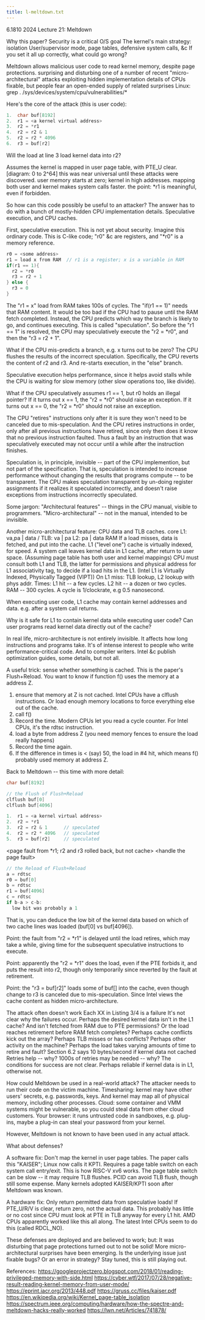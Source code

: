```yaml
---
title: l-meltdown.txt
---
```


6.1810 2024 Lecture 21: Meltdown

Why this paper?
  Security is a critical O/S goal
  The kernel's main strategy: isolation
    User/supervisor mode, page tables, defensive system calls, &c
  If you set it all up correctly, what could go wrong?

Meltdown
  allows malicious user code to read kernel memory, despite page protections.
  surprising and disturbing
  one of a number of recent "micro-architectural" attacks
    exploiting hidden implementation details of CPUs
  fixable, but people fear an open-ended supply of related surprises
    Linux:  grep . /sys/devices/system/cpu/vulnerabilities/*

Here's the core of the attack (this is user code):
```c
1.  char buf[8192]
2.  r1 = <a kernel virtual address>
3.  r2 = *r1
4.  r2 = r2 & 1
5.  r2 = r2 * 4096
6.  r3 = buf[r2]
```

Will the load at line 3 load kernel data into r2?

Assumes the kernel is mapped in user page table, with PTE_U clear.
  [diagram: 0 to 2^64]
  this was near universal until these attacks were discovered.
  user memory starts at zero; kernel in high addresses.
  mapping both user and kernel makes system calls faster.
  the point: *r1 is meaningful, even if forbidden.

So how can this code possibly be useful to an attacker?
  The answer has to do with a bunch of mostly-hidden CPU implementation details.
  Speculative execution, and CPU caches.

First, speculative execution.
  This is not yet about security.
  Imagine this ordinary code.
  This is C-like code; "r0" &c are registers, and "*r0" is a memory reference.

```c
r0 = <some address>
r1 = load x from RAM  // r1 is a register; x is a variable in RAM
if(r1 == 1){
  r2 = *r0
  r3 = r2 + 1
} else {
  r3 = 0
}
```

The "r1 = x" load from RAM takes 100s of cycles.
The "if(r1 == 1)" needs that RAM content.
It would be too bad if the CPU had to pause until the RAM fetch completed.
Instead, the CPU predicts which way the branch is likely to go,
  and continues executing.
This is called "speculation".
So before the "r1 == 1" is resolved,
  the CPU may speculatively execute the "r2 = *r0",
  and then the "r3 = r2 + 1".

What if the CPU mis-predicts a branch, e.g. x turns out to be zero?
  The CPU flushes the results of the incorrect speculation.
  Specifically, the CPU reverts the content of r2 and r3.
  And re-starts execution, in the "else" branch.

Speculative execution helps performance, since it helps
  avoid stalls while the CPU is waiting for slow memory
  (other slow operations too, like divide).

What if the CPU speculatively assumes r1 == 1,
  but r0 holds an illegal pointer?
  If it turns out x == 1, the "r2 = *r0" should raise an exception.
  If it turns out x == 0, the "r2 = *r0" should not raise an exception.

The CPU "retires" instructions only after it is sure they
  won't need to be canceled due to mis-speculation.
  And the CPU retires instructions in order, only after all
    previous instructions have retired, since only then does it
    know that no previous instruction faulted.
Thus a fault by an instruction that was speculatively
  executed may not occur until a while after the instruction finishes.

Speculation is, in principle, invisible -- part of the CPU implemention,
  but not part of the specification.
  That is, speculation is intended to increase performance without
    changing the results that programs compute -- to be transparent.
  The CPU makes speculation transparent by un-doing register
    assignments if it realizes it speculated incorrectly, and doesn't
    raise exceptions from instructions incorrectly speculated.

Some jargon:
  "Architectural features" -- things in the CPU manual, visible to programmers.
  "Micro-architectural" -- not in the manual, intended to be invisible.

Another micro-architectural feature: CPU data and TLB caches.
  core
  L1: va,pa | data / TLB: va | pa
  L2: pa    | data
  RAM
If a load misses, data is fetched, and put into the cache.
L1 ("level one") cache is virtually indexed, for speed.
  A system call leaves kernel data in L1 cache, after return to user space.
  (Assuming page table has both user and kernel mappings)
CPU must consult both L1 and TLB, the latter for permissions
  and physical address for L1 associativity tag,
  to decide if a load hits in the L1.
  (Intel L1 is Virtually Indexed, Physically Tagged (VIPT))
On L1 miss: TLB lookup, L2 lookup with phys addr.
Times:
  L1 hit -- a few cycles.
  L2 hit -- a dozen or two cycles.
  RAM -- 300 cycles.
  A cycle is 1/clockrate, e.g 0.5 nanosecond.

When executing user code, L1 cache may contain kernel addresses and data.
  e.g. after a system call returns.

Why is it safe for L1 to contain kernel data while executing user code?
  Can user programs read kernel data directly out of the cache?

In real life, micro-architecture is not entirely invisible.
  It affects how long instructions and programs take.
  It's of intense interest to people who write performance-critical code.
  And to compiler writers.
  Intel &c publish optimization guides, some details, but not all.

A useful trick: sense whether something is cached.
  This is the paper's Flush+Reload.
  You want to know if function f() uses the memory at a address Z.
  1) ensure that memory at Z is not cached.
     Intel CPUs have a clflush instructions.
     Or load enough memory locations to force everything else out of the cache.
  2) call f()
  3) Record the time.
     Modern CPUs let you read a cycle counter.
     For Intel CPUs, it's the rdtsc instruction.
  4) load a byte from address Z
     (you need memory fences to ensure the load really happens)
  5) Record the time again.
  6) If the difference in times is &lt; (say) 50, the load in #4 hit,
     which means f() probably used memory at address Z.

Back to Meltdown -- this time with more detail:

```c
char buf[8192]

// the Flush of Flush+Reload
clflush buf[0]
clflush buf[4096]

1.  r1 = <a kernel virtual address>
2.  r2 = *r1
3.  r2 = r2 & 1      // speculated
4.  r2 = r2 * 4096   // speculated
5.  r3 = buf[r2]     // speculated
```

&lt;page fault from *r1; r2 and r3 rolled back, but not cache&gt;
&lt;handle the page fault&gt;

```c
// the Reload of Flush+Reload
a = rdtsc
r0 = buf[0]
b = rdtsc
r1 = buf[4096]
c = rdtsc
if b-a > c-b:
  low bit was probably a 1
```

That is, you can deduce the low bit of the kernel data based on which
of two cache lines was loaded (buf[0] vs buf[4096]).
  
Point: the fault from "r2 = *r1" is delayed until the load retires,
  which may take a while, giving time for the subsequent speculative
  instructions to execute.

Point: apparently the "r2 = *r1" does the load, even if the PTE
  forbids it, and puts the result into r2, though only temporarily since
  reverted by the fault at retirement.

Point: the "r3 = buf[r2]" loads some of buf[] into the cache,
  even though change to r3 is canceled due to mis-speculation.
  Since Intel views the cache content as hidden micro-architecture.

The attack often doesn't work
  Each XX in Listing 3/4 is a failure
    It's not clear why the failures occur.
    Perhaps the desired kernel data isn't in the L1 cache?
      And isn't fetched from RAM due to PTE permissions?
      Or the load reaches retirement before RAM fetch completes?
    Perhaps cache conflicts kick out the array?
    Perhaps TLB misses or has conflicts?
    Perhaps other activity on the machine?
    Perhaps the load takes varying amounts of time to retire and fault?
  Section 6.2 says 10 bytes/second if kernel data not cached
    Retries help -- why?
    1000s of retries may be needed -- why?
  The conditions for success are not clear.
  Perhaps reliable if kernel data is in L1, otherwise not.

How could Meltdown be used in a real-world attack?
  The attacker needs to run their code on the victim machine.
  Timesharing: kernel may have other users' secrets, e.g. passwords, keys.
    And kernel may map all of physical memory, including other processes.
  Cloud: some container and VMM systems might be vulnerable,
    so you could steal data from other cloud customers.
  Your browser: it runs untrusted code in sandboxes, e.g. plug-ins,
    maybe a plug-in can steal your password from your kernel.

However, Meltdown is not known to have been used in any actual attack.

What about defenses?

A software fix:
  Don't map the kernel in user page tables.
    The paper calls this "KAISER"; Linux now calls it KPTI.
  Requires a page table switch on each system call entry/exit.
    This is how RISC-V xv6 works.
  The page table switch can be slow -- it may require TLB flushes.
    PCID can avoid TLB flush, though still some expense.
  Many kernels adopted KAISER/KPTI soon after Meltdown was known.

A hardware fix:
  Only return permitted data from speculative loads!
    If PTE_U/R/V is clear, return zero, not the actual data.
  This probably has little or no cost since CPU must look
    at PTE in TLB anyway for every L1 hit.
  AMD CPUs apparently worked like this all along.
  The latest Intel CPUs seem to do this (called RDCL_NO).

These defenses are deployed and are believed to work; but:
  It was disturbing that page protections turned out to not be solid!
  More micro-architectural surprises have been emerging.
  Is the underlying issue just fixable bugs? Or an error in strategy?
  Stay tuned, this is still playing out.

References:
https://googleprojectzero.blogspot.com/2018/01/reading-privileged-memory-with-side.html
https://cyber.wtf/2017/07/28/negative-result-reading-kernel-memory-from-user-mode/
https://eprint.iacr.org/2013/448.pdf
https://gruss.cc/files/kaiser.pdf
https://en.wikipedia.org/wiki/Kernel_page-table_isolation
https://spectrum.ieee.org/computing/hardware/how-the-spectre-and-meltdown-hacks-really-worked
https://lwn.net/Articles/741878/



